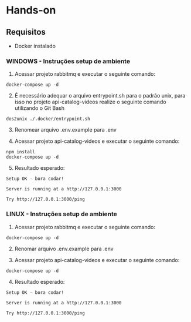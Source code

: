 # Hands-on



## Requisitos ##

* Docker instalado


### WINDOWS - Instruções setup de ambiente ###

1) Acessar projeto rabbitmq e executar o seguinte comando:
```
docker-compose up -d
```

2) É necessário adequar o arquivo entrypoint.sh para o padrão unix, para isso no projeto api-catalog-videos realize o seguinte comando utilizando o Git Bash
```
dos2unix ./.docker/entrypoint.sh
```

3) Renomear arquivo .env.example para .env

4) Acessar projeto api-catalog-videos e executar o seguinte comando:
```
npm install
docker-compose up -d
```

5) Resultado esperado:
```
Setup OK - bora codar!

Server is running at a http://127.0.0.1:3000

Try http://127.0.0.1:3000/ping
```



### LINUX - Instruções setup de ambiente ###

1) Acessar projeto rabbitmq e executar o seguinte comando:
```
docker-compose up -d
```

2) Renomar arquivo .env.example para .env

3) Acessar projeto api-catalog-videos e executar o seguinte comando:
```
docker-compose up -d
```

4) Resultado esperado:
```
Setup OK - bora codar!

Server is running at a http://127.0.0.1:3000

Try http://127.0.0.1:3000/ping
```

